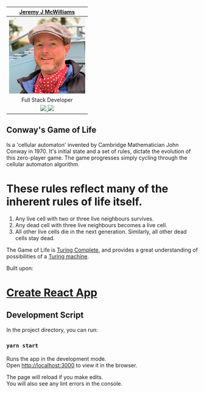 
|  [Jeremy J McWilliams](https://jeremyjmcwilliams.com)|
| :---------------------------------------------------: |
| [<img src="./assets/jeremy-mcwilliams.jpg" width = "200" />](https://github.com/J2Macwilliams)   |
|Full Stack Developer |
| [<img src="https://github.com/favicon.ico" width="30"> ](https://github.com/J2Macwilliams)   [ <img src="https://static.licdn.com/sc/h/al2o9zrvru7aqj8e1x2rzsrca" width="30"> ](https://www.linkedin.com/in/jeremyjmcwilliams/) | 

## Conway's Game of Life ##

Is a 'cellular automaton' invented by Cambridge Mathematician John Conway in 1970. It's initial state and a set of rules, dictate the evolution of this zero-player game. The game progresses simply cycling through the cellular automaton algorithm. 

# These rules reflect many of the inherent rules of life itself.

1. Any live cell with two or three live neighbours survives.
2. Any dead cell with three live neighbours becomes a live cell.
3. All other live cells die in the next generation. Similarly, all other dead cells stay dead.

The Game of Life is [Turing Complete](https://en.wikipedia.org/wiki/Turing_completeness), and provides a great understanding of possibilities of a [Turing machine](https://en.wikipedia.org/wiki/Turing_machine).


Built upon:

# [Create React App](https://github.com/facebook/create-react-app) 

## Development Script

In the project directory, you can run:

### `yarn start`

Runs the app in the development mode.<br />
Open [http://localhost:3000](http://localhost:3000) to view it in the browser.

The page will reload if you make edits.<br />
You will also see any lint errors in the console.


